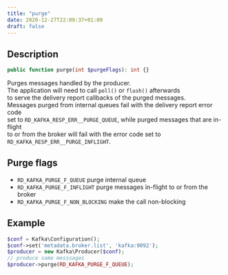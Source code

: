 ```yaml
---
title: "purge"
date: 2020-12-27T22:09:37+01:00
draft: false
---
```

## Description
```php
public function purge(int $purgeFlags): int {}
```
Purges messages handled by the producer.  
The application will need to call `poll()` or `flush()` afterwards  
to serve the delivery report callbacks of the purged messages.  
Messages purged from internal queues fail with the delivery report error code  
set to `RD_KAFKA_RESP_ERR__PURGE_QUEUE`, while purged messages that are in-flight  
to or from the broker will fail with the error code set to `RD_KAFKA_RESP_ERR__PURGE_INFLIGHT`.
## Purge flags
- `RD_KAFKA_PURGE_F_QUEUE` purge internal queue
- `RD_KAFKA_PURGE_F_INFLIGHT` purge messages in-flight to or from the broker
- `RD_KAFKA_PURGE_F_NON_BLOCKING` make the call non-blocking
## Example
```php
$conf = Kafka\Configuration();
$conf->set('metadata.broker.list', 'kafka:9092');
$producer = new Kafka\Producer($conf);
// produce some messsages
$producer->purge(RD_KAFKA_PURGE_F_QUEUE);
```